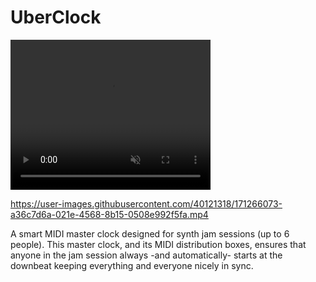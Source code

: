 # UberClock



<video width="320" height="240" autoplay muted>
  <source src="[movie.mp4](https://www.erikoostveen.co.uk/githubAssets/ClockStarted.mp4)" type="video/mp4">
Your browser does not support the video tag.
</video>



https://user-images.githubusercontent.com/40121318/171266073-a36c7d6a-021e-4568-8b15-0508e992f5fa.mp4






A smart MIDI master clock designed for synth jam sessions (up to 6 people). This master clock, and its MIDI distribution boxes, ensures that anyone in the jam session always -and automatically- starts at the downbeat keeping everything and everyone nicely in sync. 

